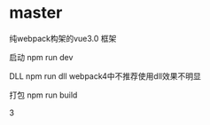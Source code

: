 # master

纯webpack构架的vue3.0 框架

启动 npm run dev 

DLL npm run dll  webpack4中不推荐使用dll效果不明显

打包 npm run build

3
